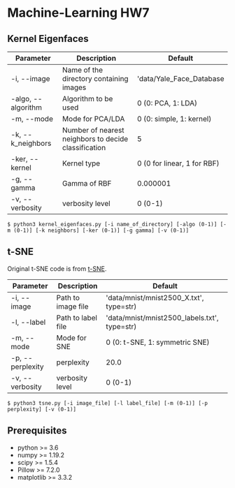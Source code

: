 # Machine-Learning HW7



## Kernel Eigenfaces  
|Parameter|Description|Default|
|---|---|---|
|-i, --image|Name of the directory containing images|'data/Yale_Face_Database|
|-algo, --algorithm|Algorithm to be used|0 (0: PCA, 1: LDA)|
|-m, --mode|Mode for PCA/LDA|0 (0: simple, 1: kernel)|
|-k, --k_neighbors|Number of nearest neighbors to decide classification|5|
|-ker, --kernel|Kernel type|0 (0 for linear, 1 for RBF)|
|-g, --gamma|Gamma of RBF|0.000001|
|-v, --verbosity|verbosity level|0 (0-1)|  

```shell
$ python3 kernel_eigenfaces.py [-i name_of_directory] [-algo (0-1)] [-m (0-1)] [-k neighbors] [-ker (0-1)] [-g gamma] [-v (0-1)]
```

## t-SNE  
Original t-SNE code is from [t-SNE](https://lvdmaaten.github.io/tsne/).  

|Parameter|Description|Default|
|---|---|---|
|-i, --image|Path to image file|'data/mnist/mnist2500_X.txt', type=str)
|-l, --label|Path to label file|'data/mnist/mnist2500_labels.txt', type=str)
|-m, --mode|Mode for SNE|0 (0: t-SNE, 1: symmetric SNE)|
|-p, --perplexity|perplexity|20.0|
|-v, --verbosity|verbosity level|0 (0-1)|  

```shell
$ python3 tsne.py [-i image_file] [-l label_file] [-m (0-1)] [-p perplexity] [-v (0-1)]
```



## Prerequisites
* python >= 3.6
* numpy >= 1.19.2
* scipy >= 1.5.4
* Pillow >= 7.2.0
* matplotlib >= 3.3.2